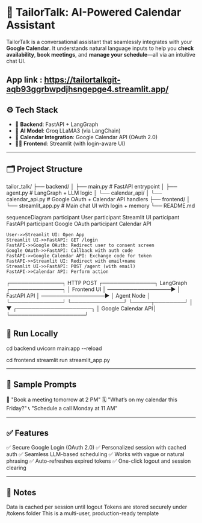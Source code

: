 # 🧵 TailorTalk: AI-Powered Calendar Assistant

TailorTalk is a conversational assistant that seamlessly integrates with your **Google Calendar**. It understands natural language inputs to help you **check availability**, **book meetings**, and **manage your schedule**—all via an intuitive chat UI.

App link : https://tailortalkgit-aqb93ggrbwpdjhsngepge4.streamlit.app/
---

## ⚙️ Tech Stack

- 🔧 **Backend**: FastAPI + LangGraph
- 🤖 **AI Model**: Groq LLaMA3 (via LangChain)
- 📅 **Calendar Integration**: Google Calendar API (OAuth 2.0)
- 🧑‍💻 **Frontend**: Streamlit (with login-aware UI)

---

## 🗂️ Project Structure

tailor_talk/
├── backend/
│ ├── main.py # FastAPI entrypoint
│ ├── agent.py # LangGraph + LLM logic
│ └── calendar_api/
│ └── calendar_api.py # Google OAuth + Calendar API handlers
├── frontend/
│ └── streamlit_app.py # Main chat UI with login + memory
└── README.md

sequenceDiagram
    participant User
    participant Streamlit UI
    participant FastAPI
    participant Google OAuth
    participant Calendar API

    User->>Streamlit UI: Open App
    Streamlit UI->>FastAPI: GET /login
    FastAPI->>Google OAuth: Redirect user to consent screen
    Google OAuth->>FastAPI: Callback with auth code
    FastAPI->>Google Calendar API: Exchange code for token
    FastAPI->>Streamlit UI: Redirect with email+name
    Streamlit UI->>FastAPI: POST /agent (with email)
    FastAPI->>Calendar API: Perform action

┌──────────────┐      HTTP POST      ┌──────────────┐      LangGraph      ┌──────────────┐
│  Frontend UI │ ─────────────────▶ │  FastAPI API │ ─────────────────▶ │   Agent Node │
└──────────────┘                    └──────────────┘                      └─────┬────────┘
                                                                                  │
                                                                                  ▼
                                                                     ┌────────────────────┐
                                                                     │ Google Calendar API│
                                                                     └────────────────────┘


## 🚀 Run Locally

cd backend
uvicorn main:app --reload

cd frontend
streamlit run streamlit_app.py

---
## 💬 Sample Prompts

📅 "Book a meeting tomorrow at 2 PM"
🗓️ "What’s on my calendar this Friday?"
📞 "Schedule a call Monday at 11 AM"

---
## ✅ Features

✅ Secure Google Login (OAuth 2.0)
✅ Personalized session with cached auth
✅ Seamless LLM-based scheduling
✅ Works with vague or natural phrasing
✅ Auto-refreshes expired tokens
✅ One-click logout and session clearing

---
## 📌 Notes
Data is cached per session until logout
Tokens are stored securely under /tokens folder
This is a multi-user, production-ready template
